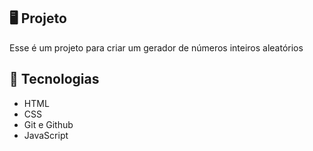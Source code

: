## 🖥 Projeto 
Esse é um projeto para criar um gerador de números inteiros aleatórios

## 🚀 Tecnologias

- HTML
- CSS
- Git e Github
- JavaScript
